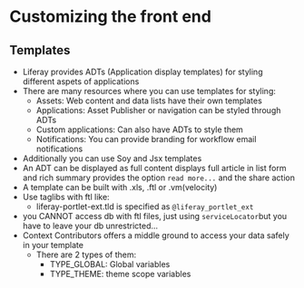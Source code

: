 # Customizing the front end

## Templates
- Liferay provides ADTs (Application display templates) for styling different
aspets of applications
- There are many resources where you can use templates for styling:
    - Assets: Web content and data lists have their own templates
    - Applications: Asset Publisher or navigation can be styled through ADTs
    - Custom applications: Can also have ADTs to style them
    - Notifications: You can provide branding for workflow email notifications
- Additionally you can use Soy and Jsx templates
- An ADT can be displayed as full content displays full article in list form
and rich summary provides the option `read more...` and the share action
- A template can be built with .xls, .ftl or .vm(velocity)
- Use taglibs with ftl like:
    - liferay-portlet-ext.tld is specified as `@liferay_portlet_ext`
- you CANNOT access db with ftl files, just using `serviceLocator`but you
have to leave your db unrestricted...
- Context Contributors offers a middle ground to access your data safely in
your template
    - There are 2 types of them:
        - TYPE_GLOBAL: Global variables
        - TYPE_THEME: theme scope variables